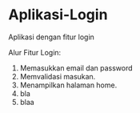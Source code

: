 # Aplikasi-Login
Aplikasi dengan fitur login

Alur Fitur Login:
1. Memasukkan email dan password
2. Memvalidasi masukan.
3. Menampilkan halaman home.
4. bla
5. blaa
